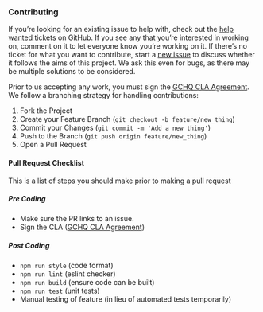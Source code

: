 ### Contributing

If you’re looking for an existing issue to help with, check out the [help wanted tickets](https://github.com/gchq/bailo/issues?q=is%3Aopen+is%3Aissue+label%3A%22help+wanted%22) on GitHub. If you see any that you’re interested in working on, comment on it to let everyone know you’re working on it. If there’s no ticket for what you want to contribute, start a [new issue](https://github.com/gchq/bailo/issues) to discuss whether it follows the aims of this project. We ask this even for bugs, as there may be multiple solutions to be considered.

Prior to us accepting any work, you must sign the [GCHQ CLA Agreement](). We follow a branching strategy for handling contributions:

1. Fork the Project
2. Create your Feature Branch (`git checkout -b feature/new_thing`)
3. Commit your Changes (`git commit -m 'Add a new thing'`)
4. Push to the Branch (`git push origin feature/new_thing`)
5. Open a Pull Request

#### Pull Request Checklist

This is a list of steps you should make prior to making a pull request

##### Pre Coding

- Make sure the PR links to an issue.
- Sign the CLA ([GCHQ CLA Agreement]())

##### Post Coding

- `npm run style` (code format)
- `npm run lint` (eslint checker)
- `npm run build` (ensure code can be built)
- `npm run test` (unit tests)
- Manual testing of feature (in lieu of automated tests temporarily)
